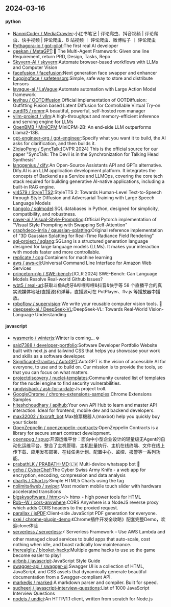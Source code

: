 ## 2024-03-16

#### python
* [NanmiCoder / MediaCrawler](https://github.com/NanmiCoder/MediaCrawler):小红书笔记 | 评论爬虫、抖音视频 | 评论爬虫、快手视频 | 评论爬虫、B 站视频 ｜ 评论爬虫、微博帖子 ｜ 评论爬虫
* [Pythagora-io / gpt-pilot](https://github.com/Pythagora-io/gpt-pilot):The first real AI developer
* [geekan / MetaGPT](https://github.com/geekan/MetaGPT):🌟 The Multi-Agent Framework: Given one line Requirement, return PRD, Design, Tasks, Repo
* [Skyvern-AI / skyvern](https://github.com/Skyvern-AI/skyvern):Automate browser-based workflows with LLMs and Computer Vision
* [facefusion / facefusion](https://github.com/facefusion/facefusion):Next generation face swapper and enhancer
* [huggingface / safetensors](https://github.com/huggingface/safetensors):Simple, safe way to store and distribute tensors
* [lavague-ai / LaVague](https://github.com/lavague-ai/LaVague):Automate automation with Large Action Model framework
* [levihsu / OOTDiffusion](https://github.com/levihsu/OOTDiffusion):Official implementation of OOTDiffusion: Outfitting Fusion based Latent Diffusion for Controllable Virtual Try-on
* [zurdi15 / romm](https://github.com/zurdi15/romm):A beautiful, powerful, self-hosted rom manager
* [vllm-project / vllm](https://github.com/vllm-project/vllm):A high-throughput and memory-efficient inference and serving engine for LLMs
* [OpenBMB / MiniCPM](https://github.com/OpenBMB/MiniCPM):MiniCPM-2B: An end-side LLM outperforms Llama2-13B.
* [gpt-engineer-org / gpt-engineer](https://github.com/gpt-engineer-org/gpt-engineer):Specify what you want it to build, the AI asks for clarification, and then builds it.
* [ZiqiaoPeng / SyncTalk](https://github.com/ZiqiaoPeng/SyncTalk):[CVPR 2024] This is the official source for our paper "SyncTalk: The Devil is in the Synchronization for Talking Head Synthesis"
* [langgenius / dify](https://github.com/langgenius/dify):An Open-Source Assistants API and GPTs alternative. Dify.AI is an LLM application development platform. It integrates the concepts of Backend as a Service and LLMOps, covering the core tech stack required for building generative AI-native applications, including a built-in RAG engine.
* [yl4579 / StyleTTS2](https://github.com/yl4579/StyleTTS2):StyleTTS 2: Towards Human-Level Text-to-Speech through Style Diffusion and Adversarial Training with Large Speech Language Models
* [tiangolo / sqlmodel](https://github.com/tiangolo/sqlmodel):SQL databases in Python, designed for simplicity, compatibility, and robustness.
* [naver-ai / Visual-Style-Prompting](https://github.com/naver-ai/Visual-Style-Prompting):Official Pytorch implementation of "Visual Style Prompting with Swapping Self-Attention"
* [graphdeco-inria / gaussian-splatting](https://github.com/graphdeco-inria/gaussian-splatting):Original reference implementation of "3D Gaussian Splatting for Real-Time Radiance Field Rendering"
* [sgl-project / sglang](https://github.com/sgl-project/sglang):SGLang is a structured generation language designed for large language models (LLMs). It makes your interaction with models faster and more controllable.
* [replicate / cog](https://github.com/replicate/cog):Containers for machine learning
* [aws / aws-cli](https://github.com/aws/aws-cli):Universal Command Line Interface for Amazon Web Services
* [princeton-nlp / SWE-bench](https://github.com/princeton-nlp/SWE-bench):[ICLR 2024] SWE-Bench: Can Language Models Resolve Real-world Github Issues?
* [wbt5 / real-url](https://github.com/wbt5/real-url):获取斗鱼&虎牙&哔哩哔哩&抖音&快手等 58 个直播平台的真实流媒体地址(直播源)和弹幕，直播源可在 PotPlayer、flv.js 等播放器中播放。
* [roboflow / supervision](https://github.com/roboflow/supervision):We write your reusable computer vision tools. 💜
* [deepseek-ai / DeepSeek-VL](https://github.com/deepseek-ai/DeepSeek-VL):DeepSeek-VL: Towards Real-World Vision-Language Understanding

#### javascript
* [wasmerio / winterjs](https://github.com/wasmerio/winterjs):Winter is coming... ❄️
* [said7388 / developer-portfolio](https://github.com/said7388/developer-portfolio):Software Developer Portfolio Website built with next.js and tailwind CSS that helps you showcase your work and skills as a software developer.
* [Significant-Gravitas / AutoGPT](https://github.com/Significant-Gravitas/AutoGPT):AutoGPT is the vision of accessible AI for everyone, to use and to build on. Our mission is to provide the tools, so that you can focus on what matters.
* [projectdiscovery / nuclei-templates](https://github.com/projectdiscovery/nuclei-templates):Community curated list of templates for the nuclei engine to find security vulnerabilities.
* [randyisback / ask-for-a-date](https://github.com/randyisback/ask-for-a-date):Js project troll.
* [GoogleChrome / chrome-extensions-samples](https://github.com/GoogleChrome/chrome-extensions-samples):Chrome Extensions Samples
* [hiteshchoudhary / apihub](https://github.com/hiteshchoudhary/apihub):Your own API Hub to learn and master API interaction. Ideal for frontend, mobile dev and backend developers.
* [max32002 / tixcraft_bot](https://github.com/max32002/tixcraft_bot):Max搶票機器人(maxbot) help you quickly buy your tickets
* [OpenZeppelin / openzeppelin-contracts](https://github.com/OpenZeppelin/openzeppelin-contracts):OpenZeppelin Contracts is a library for secure smart contract development.
* [openspug / spug](https://github.com/openspug/spug):开源运维平台：面向中小型企业设计的轻量级无Agent的自动化运维平台，整合了主机管理、主机批量执行、主机在线终端、文件在线上传下载、应用发布部署、在线任务计划、配置中心、监控、报警等一系列功能。
* [prabathLK / PRABATH-MD](https://github.com/prabathLK/PRABATH-MD):🇱🇰 Multi-device whatsapp bot 🎉
* [gchq / CyberChef](https://github.com/gchq/CyberChef):The Cyber Swiss Army Knife - a web app for encryption, encoding, compression and data analysis
* [chartjs / Chart.js](https://github.com/chartjs/Chart.js):Simple HTML5 Charts using the <canvas> tag
* [nolimits4web / swiper](https://github.com/nolimits4web/swiper):Most modern mobile touch slider with hardware accelerated transitions
* [bigskysoftware / htmx](https://github.com/bigskysoftware/htmx):</> htmx - high power tools for HTML
* [Rob--W / cors-anywhere](https://github.com/Rob--W/cors-anywhere):CORS Anywhere is a NodeJS reverse proxy which adds CORS headers to the proxied request.
* [parallax / jsPDF](https://github.com/parallax/jsPDF):Client-side JavaScript PDF generation for everyone.
* [sxei / chrome-plugin-demo](https://github.com/sxei/chrome-plugin-demo):《Chrome插件开发全攻略》配套完整Demo，欢迎clone体验
* [serverless / serverless](https://github.com/serverless/serverless):⚡ Serverless Framework – Use AWS Lambda and other managed cloud services to build apps that auto-scale, cost nothing when idle, and boast radically low maintenance.
* [therealgliz / blooket-hacks](https://github.com/therealgliz/blooket-hacks):Multiple game hacks to use so the game become easier to play!
* [airbnb / javascript](https://github.com/airbnb/javascript):JavaScript Style Guide
* [swagger-api / swagger-ui](https://github.com/swagger-api/swagger-ui):Swagger UI is a collection of HTML, JavaScript, and CSS assets that dynamically generate beautiful documentation from a Swagger-compliant API.
* [markedjs / marked](https://github.com/markedjs/marked):A markdown parser and compiler. Built for speed.
* [sudheerj / javascript-interview-questions](https://github.com/sudheerj/javascript-interview-questions):List of 1000 JavaScript Interview Questions
* [nodejs / undici](https://github.com/nodejs/undici):An HTTP/1.1 client, written from scratch for Node.js
